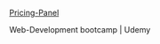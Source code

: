 [Pricing-Panel](https://Juveria-Dalvi.github.io/Projects/Pricing-Panel/)

Web-Development bootcamp | Udemy 
